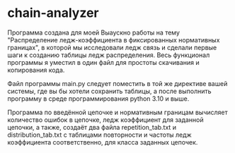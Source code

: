 # chain-analyzer

Программа создана для моей Выаускно работы на тему "Распределение ледж-коэффициента в фиксированных нормативных границах", в которой мы исследовали ледж связь и сделали первые шаги к созданию таблицы ледж распределения.
Весь функционал программы я уместил в один файл для простоты скачивания и копирования кода.

Файл программы main.py следует поместить в той же директиве вашей системы, где вы бы хотели сохранить таблицы, а после выполнить программу в среде программирования python 3.10 и выше.

Программа по введённой цепочке и нормативным границам вычисляет количество ошибок в цепочке, ледж коэффициент для заданной цепочки, а также, создаёт два файла repetition_tab.txt и distribution_tab.txt c таблицами повторности и частоты ледж коэффициента соответственно, для класса заданных цепочек. 
